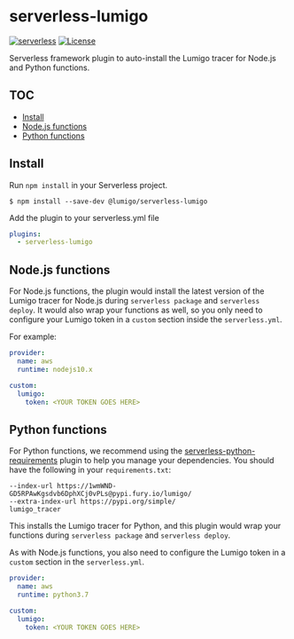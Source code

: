 # serverless-lumigo

[![serverless](http://public.serverless.com/badges/v3.svg)](http://www.serverless.com)
[![License](https://img.shields.io/badge/License-Apache%202.0-blue.svg)](LICENSE)

Serverless framework plugin to auto-install the Lumigo tracer for Node.js and Python functions.

## TOC

- [Install](#install)
- [Node.js functions](#nodejs-functions)
- [Python functions](#python-functions)

## Install

Run `npm install` in your Serverless project.

`$ npm install --save-dev @lumigo/serverless-lumigo`

Add the plugin to your serverless.yml file

```yml
plugins:
  - serverless-lumigo
```

## Node.js functions

For Node.js functions, the plugin would install the latest version of the Lumigo tracer for Node.js during `serverless package` and `serverless deploy`. It would also wrap your functions as well, so you only need to configure your Lumigo token in a `custom` section inside the `serverless.yml`.

For example:

```yml
provider:
  name: aws
  runtime: nodejs10.x

custom:
  lumigo:
    token: <YOUR TOKEN GOES HERE>
```

## Python functions

For Python functions, we recommend using the [serverless-python-requirements](https://www.npmjs.com/package/serverless-python-requirements) plugin to help you manage your dependencies. You should have the following in your `requirements.txt`:

```
--index-url https://1wmWND-GD5RPAwKgsdvb6DphXCj0vPLs@pypi.fury.io/lumigo/
--extra-index-url https://pypi.org/simple/
lumigo_tracer
```

This installs the Lumigo tracer for Python, and this plugin would wrap your functions during `serverless package` and `serverless deploy`.

As with Node.js functions, you also need to configure the Lumigo token in a `custom` section in the `serverless.yml`.

```yml
provider:
  name: aws
  runtime: python3.7

custom:
  lumigo:
    token: <YOUR TOKEN GOES HERE>
```
